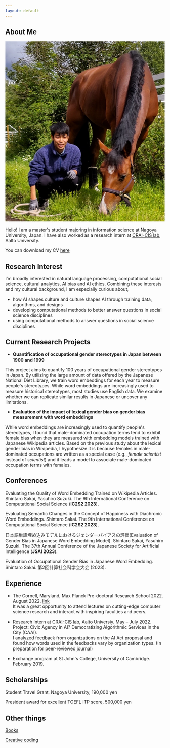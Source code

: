 ```yaml
---
layout: default
---
```


## About Me

<img class="profile-picture" src="profile.jpg">

Hello! I am a master's student majoring in information science at Nagoya University, Japan. I have also worked as a research intern at [CRAI-CIS lab](https://crai-cis.aalto.fi/), Aalto University.

You can download my CV [here](CV_online.pdf)

## Research Interest

I’m broadly interested in natural language processing, computational social science, cultural analytics, AI bias and AI ethics. Combining these interests and my cultural background, I am especially curious about,
* how AI shapes culture and culture shapes AI through training data, algorithms, and designs
* developing computational methods to better answer questions in social science disciplines
* using computational methods to answer questions in social science disciplines

## Current Research Projects
* **Quantification of occupational gender stereotypes in Japan between 1900 and 1999**

This project aims to quantify 100 years of occupational gender stereotypes in Japan. By utilizing the large amount of data offered by the Japanese National Diet Library, we train word embeddings for each year to measure people's stereotypes. While word embeddings are increasingly used to measure historical stereotypes, most studies use English data. We examine whether we can replicate similar results in Japanese or uncover any limitations.


* **Evaluation of the impact of lexical gender bias on gender bias measurement with word embeddings**

While word embeddings are increasingly used to quantify people's stereotypes, I found that male-dominated occupation terms tend to exhibit female bias when they are measured with embedding models trained with Japanese Wikipedia articles. Based on the previous study about the lexical gender bias in Wikipedia, I hypothesize it is because females in male-dominated occupations are written as a special case (e.g., _female scientist_ instead of _scientist_) and it leads a model to associate male-dominated occupation terms with females. 

## Conferences

Evaluating the Quality of Word Embedding Trained on Wikipedia Articles. Shintaro Sakai, Yasuhiro Suzuki. The 9th International Conference on Computational Social Science (**IC2S2 2023**).

Evaluating Semantic Changes in the Concept of Happiness with Diachronic Word Embeddings. Shintaro Sakai. The 9th International Conference on Computational Social Science (**IC2S2 2023**).

日本語単語埋め込みモデルにおけるジェンダーバイアスの評価(Evaluation of Gender Bias in Japanese Word Embedding Model). Shintaro Sakai, Yasuhiro Suzuki. The 37th Annual Conference of the Japanese Society for Artificial Intelligence (**JSAI 2023**).

Evaluation of Occupational Gender Bias in Japanese Word Embedding. Shintaro Sakai. 第2回計算社会科学会大会 (2023).

## Experience

* The Cornell, Maryland, Max Planck Pre-doctoral Research School 2022. August 2022. [link](https://cmmrs2022.mpi-sws.org/)  
It was a great opportunity to attend lectures on cutting-edge computer science research and interact with inspiring faculties and peers.

* Research Intern at [CRAI-CIS lab](https://crai-cis.aalto.fi/), Aalto Universiy. May – July 2022.  
Project: Civic Agency in AI? Democratizing Algorithmic Services in the City (CAAI).  
I analyzed feedback from organizations on the AI Act proposal and found how words used in the feedbacks vary by organization types. (In preparation for peer-reviewed journal)

* Exchange program at St John's College, University of Cambridge. February 2019.

## Scholarships
Student Travel Grant, Nagoya University, 190,000 yen

President award for excellent TOEFL ITP score, 500,000 yen

## Other things
[Books](books.md)

[Creative coding](https://www.instagram.com/creativecoding_lab)
<br />
<br />
<br />
